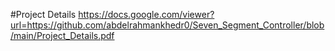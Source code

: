 #Project Details
https://docs.google.com/viewer?url=https://github.com/abdelrahmankhedr0/Seven_Segment_Controller/blob/main/Project_Details.pdf
